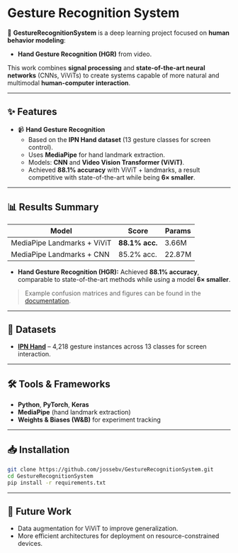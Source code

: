 # Gesture Recognition System

🚀 **GestureRecognitionSystem** is a deep learning project focused on **human behavior modeling**:

- **Hand Gesture Recognition (HGR)** from video.

This work combines **signal processing** and **state-of-the-art neural networks** (CNNs, ViViTs) to create systems capable of more natural and multimodal **human-computer interaction**.

---

## ✨ Features

- 📹 **Hand Gesture Recognition**
    - Based on the **IPN Hand dataset** (13 gesture classes for screen control).
    - Uses **MediaPipe** for hand landmark extraction.
    - Models: **CNN** and **Video Vision Transformer (ViViT)**.
    - Achieved **88.1% accuracy** with ViViT + landmarks, a result competitive with state-of-the-art while being **6× smaller**.

---

## 📊 Results Summary

| Model                       | Score          | Params |
| --------------------------- | -------------- | ------ |
| MediaPipe Landmarks + ViViT | **88.1% acc.** | 3.66M  |
| MediaPipe Landmarks + CNN   | 85.2% acc.     | 22.87M |

- **Hand Gesture Recognition (HGR):** Achieved **88.1% accuracy**, comparable to state-of-the-art methods while using a model **6× smaller**.

> Example confusion matrices and figures can be found in the [documentation](./docs).

---

## 📂 Datasets

- **[IPN Hand](https://github.com/GibranBenitez/IPN-Hand)** – 4,218 gesture instances across 13 classes for screen interaction.

---

## 🛠 Tools & Frameworks

- **Python**, **PyTorch**, **Keras**
- **MediaPipe** (hand landmark extraction)
- **Weights & Biases (W&B)** for experiment tracking

---

## 📥 Installation

```bash
git clone https://github.com/jossebv/GestureRecognitionSystem.git
cd GestureRecognitionSystem
pip install -r requirements.txt
```

---

## 🔮 Future Work

- Data augmentation for ViViT to improve generalization.
- More efficient architectures for deployment on resource-constrained devices.

